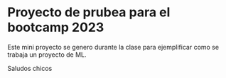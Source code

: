 # Proyecto de prubea para el bootcamp 2023

Este mini proyecto se genero durante la clase para ejemplificar como se trabaja un proyecto de ML.

Saludos chicos
